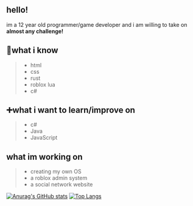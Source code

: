 ## hello!
im a 12 year old programmer/game developer and i am willing to take on **almost any challenge!**

## 🧠what i know  

> - html  
> - css  
> - rust  
> - roblox lua  
> - c#  

## ➕what i want to learn/improve on  

> - c#  
> - Java  
> - JavaScript  

## what im working on  

> - creating my own OS  
> - a roblox admin system  
> - a social network website  

[![Anurag's GitHub stats](https://github-readme-stats.vercel.app/api?username=lightman210567&count_private=true)](https://github.com/anuraghazra/github-readme-stats) [![Top Langs](https://github-readme-stats.vercel.app/api/top-langs/?username=lightman210567&count_private=true)](https://github.com/anuraghazra/github-readme-stats)



<!--
**lightman210567/lightman210567** is a ✨ _special_ ✨ repository because its `README.md` (this file) appears on your GitHub profile.

Here are some ideas to get you started:

- 🔭 I’m currently working on ...
- 🌱 I’m currently learning ...
- 👯 I’m looking to collaborate on ...
- 🤔 I’m looking for help with ...
- 💬 Ask me about ...
- 📫 How to reach me: ...
- 😄 Pronouns: ...
- ⚡ Fun fact: ...
-->

